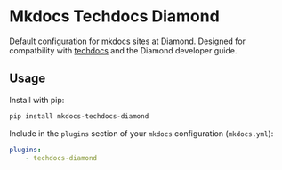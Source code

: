 # Mkdocs Techdocs Diamond

Default configuration for [mkdocs](https://www.mkdocs.org/) sites at Diamond. Designed for compatbility with [techdocs](https://backstage.io/docs/features/techdocs/) and the Diamond developer guide.

## Usage

Install with pip:

```bash
pip install mkdocs-techdocs-diamond
```

Include in the `plugins` section of your `mkdocs` configuration (`mkdocs.yml`):

```yaml
plugins:
    - techdocs-diamond
```
